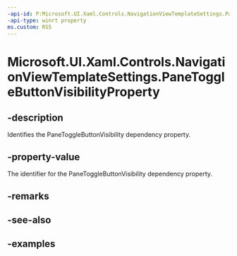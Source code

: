 ```yaml
---
-api-id: P:Microsoft.UI.Xaml.Controls.NavigationViewTemplateSettings.PaneToggleButtonVisibilityProperty
-api-type: winrt property
ms.custom: RS5
---
```

<!-- Property syntax.
public DependencyProperty PaneToggleButtonVisibilityProperty { get; }
-->

# Microsoft.UI.Xaml.Controls.NavigationViewTemplateSettings.PaneToggleButtonVisibilityProperty


## -description

Identifies the PaneToggleButtonVisibility dependency property.


## -property-value

The identifier for the PaneToggleButtonVisibility dependency property.


## -remarks


## -see-also


## -examples



